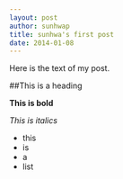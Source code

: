 ```yaml
---
layout: post
author: sunhwap
title: sunhwa's first post
date: 2014-01-08
---
```


Here is the text of my post.

##This is a heading

**This is bold**

*This is italics*

* this
* is 
* a
* list
